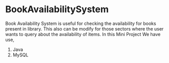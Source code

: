 # BookAvailabilitySystem
Book Availability System is useful for checking the availability for books present in library. This also can be modify for those sectors where the user wants to query about the availability of items.
In this Mini Project We have use,
1. Java
2. MySQL
